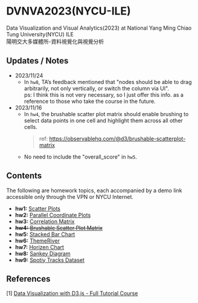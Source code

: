 # DVNVA2023(NYCU-ILE)
Data Visualization and Visual Analytics(2023) at National Yang Ming Chiao Tung University(NYCU) ILE<br>
陽明交大多媒體所-資料視覺化與視覺分析<br>

## Updates / Notes
- 2023/11/24<br>
    - In `hw8`, TA’s feedback mentioned that "nodes should be able to drag arbitrarily, not only vertically, or switch the column via UI". <br>
      ps: I think this is not very necessary, so I just offer this info. as a reference to those who take the course in the future.
- 2023/11/16<br>
    - In `hw4`, the brushable scatter plot matrix should enable brushing to select data points in one cell and highlight them across all other cells.
      > ref: https://observablehq.com/@d3/brushable-scatterplot-matrix
    - No need to include the "overall_score" in `hw5`.

## Contents
The following are homework topics, each accompanied by a demo link accessible only through the VPN or NYCU Internet.

* **hw1:** [Scatter Plots](http://07a64078c8620018.vis.lab.djosix.com:2023/)
* **hw2:** [Parallel Coordinate Plots](http://f8bc6939fa2af991.vis.lab.djosix.com:2023/)
* **hw3:** [Correlation Matrix](http://7f94c403e213c784.vis.lab.djosix.com:2023/)
* ~~**hw4:** [Brushable Scatter Plot Matrix](http://6c458b7592542677.vis.lab.djosix.com:2023/)~~
* **hw5:** [Stacked Bar Chart](http://449ebab9eee76d62.vis.lab.djosix.com:2023/)
* **hw6:** [ThemeRiver](http://b01653a541cf91c8.vis.lab.djosix.com:2023/)
* **hw7:** [Horizen Chart](http://1acd3031fc7cc05e.vis.lab.djosix.com:2023/)
* **hw8:** [Sankey Diagram](http://f6996ddfcaadfe61.vis.lab.djosix.com:2023/)
* **hw9:** [Spotiy Tracks Dataset](http://e5e583d584636df2.vis.lab.djosix.com:2023/)

## References
[1] [Data Visualization with D3.js - Full Tutorial Course](https://www.youtube.com/watch?v=_8V5o2UHG0E)
